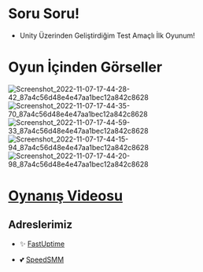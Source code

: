 # Soru Soru!

- Unity Üzerinden Geliştirdiğim Test Amaçlı İlk Oyunum!

# Oyun İçinden Görseller

![Screenshot_2022-11-07-17-44-28-42_87a4c56d48e4e47aa1bec12a842c8628](https://user-images.githubusercontent.com/63351166/200354090-9e0a25cd-140d-4d57-9b5a-4daf6158908f.jpg)
![Screenshot_2022-11-07-17-44-35-70_87a4c56d48e4e47aa1bec12a842c8628](https://user-images.githubusercontent.com/63351166/200354097-a13591b4-94db-4b1a-afb4-8fec1bd4a42f.jpg)
![Screenshot_2022-11-07-17-44-59-33_87a4c56d48e4e47aa1bec12a842c8628](https://user-images.githubusercontent.com/63351166/200354098-9619a7f4-c848-40cd-a2f0-2b2fff92cd43.jpg)
![Screenshot_2022-11-07-17-44-15-94_87a4c56d48e4e47aa1bec12a842c8628](https://user-images.githubusercontent.com/63351166/200354100-c5b6b54f-3228-4c4d-b901-f2f267754a2f.jpg)
![Screenshot_2022-11-07-17-44-20-98_87a4c56d48e4e47aa1bec12a842c8628](https://user-images.githubusercontent.com/63351166/200354103-fbf4d7f0-b2a3-46f4-a366-320efef3e3f9.jpg)

# [Oynanış Videosu](https://www.youtube.com/watch?v=oQR0HUE33PY&ab_channel=FastUptime)


## Adreslerimiz

- ✨ [FastUptime](https://fastuptime.com)

- 💕 [SpeedSMM](https://speedsmm.com)

